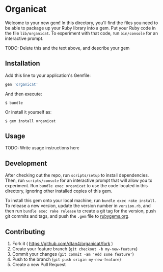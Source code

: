 # Organicat

Welcome to your new gem! In this directory, you'll find the files you need to be able to package up your Ruby library into a gem. Put your Ruby code in the file `lib/organicat`. To experiment with that code, run `bin/console` for an interactive prompt.

TODO: Delete this and the text above, and describe your gem

## Installation

Add this line to your application's Gemfile:

```ruby
gem 'organicat'
```

And then execute:

    $ bundle

Or install it yourself as:

    $ gem install organicat

## Usage

TODO: Write usage instructions here

## Development

After checking out the repo, run `scripts/setup` to install dependencies. Then, run `scripts/console` for an interactive prompt that will allow you to experiment. Run `bundle exec organicat` to use the code located in this directory, ignoring other installed copies of this gem.

To install this gem onto your local machine, run `bundle exec rake install`. To release a new version, update the version number in `version.rb`, and then run `bundle exec rake release` to create a git tag for the version, push git commits and tags, and push the `.gem` file to [rubygems.org](https://rubygems.org).

## Contributing

1. Fork it ( https://github.com/dtan4/organicat/fork )
2. Create your feature branch (`git checkout -b my-new-feature`)
3. Commit your changes (`git commit -am 'Add some feature'`)
4. Push to the branch (`git push origin my-new-feature`)
5. Create a new Pull Request
